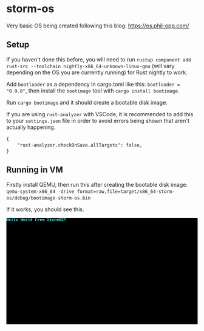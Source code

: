 # storm-os
Very basic OS being created following this blog: https://os.phil-opp.com/

## Setup
If you haven't done this before, you will need to run `rustup component add rust-src --toolchain nightly-x86_64-unknown-linux-gnu` (will vary depending on the OS you are currently running) for Rust nightly to work.

Add `bootloader` as a dependency in cargo.toml like this: `bootloader = "0.9.8"`, then install the `bootimage` tool with `cargo install bootimage`.

Run `cargo bootimage` and it should create a bootable disk image.

If you are using `rust-analyzer` with VSCode, it is recommended to add this to your `settings.json` file in order to avoid errors being shown that aren't actually happening.
```
{
    "rust-analyzer.checkOnSave.allTargets": false,
}
```

## Running in VM
Firstly install QEMU, then run this after creating the bootable disk image: `qemu-system-x86_64 -drive format=raw,file=target/x86_64-storm-os/debug/bootimage-storm-os.bin`

If it works, you should see this.

![StormOS working no way](./.screenshots/storm-os.png)
